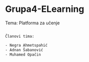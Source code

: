 # Grupa4-ELearning
Tema: Platforma za učenje

```sh

Članovi tima: 

- Negra Ahmetspahić
- Adnan Šabanović
- Muhamed Opačin

```
